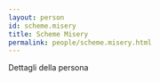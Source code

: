 ```yaml
---
layout: person
id: scheme.misery
title: Scheme Misery
permalink: people/scheme.misery.html
---
```


Dettagli della persona